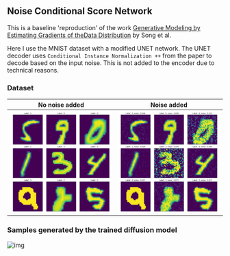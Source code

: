 ## Noise Conditional Score Network

This is a baseline 'reproduction' of the work [Generative Modeling by Estimating Gradients of theData Distribution](https://arxiv.org/pdf/1907.05600.pdf) by Song et al.

Here I use the MNIST dataset with a modified UNET network. The UNET decoder uses `Conditional Instance Normalization ++` from the paper to decode based on the input noise. This is not added to the encoder due to technical reasons.

### Dataset

| No noise added | Noise added |
|:--------------:|:-----------:|
|![img](samples/samples.png "Noiseless samples") | ![img](samples/noisy_samples.png "Noisy samples") |

### Samples generated by the trained diffusion model

![img](samples/model_samples.gif "Noisy samples")
